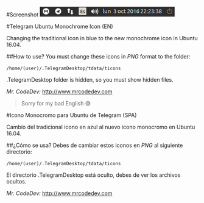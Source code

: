 #Screenshot
![Screenshot Icon](/screenshots/screenshot-telegram-icon-monochrome-1.png)

#Telegram Ubuntu Monochrome Icon (EN)

Changing the traditional icon in blue to the new monochrome icon in Ubuntu 16.04.

##How to use?
You must change these icons in *PNG* format to the folder:

```
/home/(user)/.TelegramDesktop/tdata/ticons
```

.TelegramDesktop folder is hidden, so you must show hidden files.

*Mr. CodeDev:* <a href="http://www.mrcodedev.com" target="_blank">http://www.mrcodedev.com</a>

> Sorry for my bad English :sweat_smile:

#Icono Monocromo para Ubuntu de Telegram (SPA)

Cambio del tradicional icono en azul al nuevo icono monocromo en Ubuntu 16.04.

##¿Cómo se usa?
Debes de cambiar estos iconos en *PNG* al siguiente directorio:

```
/home/(user)/.TelegramDesktop/tdata/ticons
```

El directorio .TelegramDesktop está oculto, debes de ver los archivos ocultos.

*Mr. CodeDev:* <a href="http://www.mrcodedev.com" target="_blank">http://www.mrcodedev.com</a>
